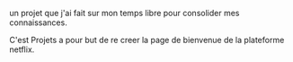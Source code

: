un projet que j'ai fait sur mon temps libre pour consolider mes connaissances.

C'est Projets a pour but de re creer la page de bienvenue de la plateforme netflix.